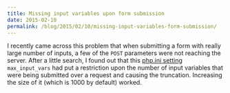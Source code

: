 ```yaml
---
title: Missing input variables upon form submission
date: 2015-02-10
permalink: /blog/2015/02/10/missing-input-variables-form-submission/
---
```

I recently came across this problem that when submitting a form with really large number of inputs, a few of the `POST` parameters were not reaching the server. After a little search, I found out that this [php.ini setting](http://php.net/manual/en/info.configuration.php#ini.max-input-vars) `max_input_vars` had put a restriction upon the number of input variables that were being submitted over a request and causing the truncation. Increasing the size of it (which is 1000 by default) worked.
